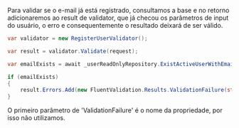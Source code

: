 
Para validar se o e-mail já está registrado, consultamos a base e no retorno adicionaremos ao result de validator, que já checou os parâmetros de input do usuário, o erro e consequentemente o resultado deixará de ser válido.

```csharp
var validator = new RegisterUserValidator();

var result = validator.Validate(request);

var emailExists = await _userReadOnlyRepository.ExistActiveUserWithEmail(request.Email);

if (emailExists)
{
    result.Errors.Add(new FluentValidation.Results.ValidationFailure(string.Empty, Exceptions.ResourceMessagesException.EMAIL_ALREADY_REGISTERED));
}
```
O primeiro parâmetro de 'ValidationFailure' é o nome da propriedade, por isso não utilizamos.